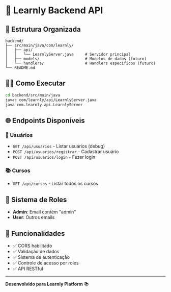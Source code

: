 # 🚀 Learnly Backend API

## 📁 Estrutura Organizada

```
backend/
├── src/main/java/com/learnly/
│   ├── api/
│   │   └── LearnlyServer.java     # Servidor principal
│   ├── models/                    # Modelos de dados (futuro)
│   └── handlers/                  # Handlers específicos (futuro)
└── README.md
```

## 🏃‍♂️ Como Executar

```bash
cd backend/src/main/java
javac com/learnly/api/LearnlyServer.java
java com.learnly.api.LearnlyServer
```

## 🌐 Endpoints Disponíveis

### 👤 Usuários
- `GET /api/usuarios` - Listar usuários (debug)
- `POST /api/usuarios/registrar` - Cadastrar usuário
- `POST /api/usuarios/login` - Fazer login

### 📚 Cursos
- `GET /api/cursos` - Listar todos os cursos

## 🔐 Sistema de Roles
- **Admin**: Email contém "admin"
- **User**: Outros emails

## 🎯 Funcionalidades
- ✅ CORS habilitado
- ✅ Validação de dados
- ✅ Sistema de autenticação
- ✅ Controle de acesso por roles
- ✅ API RESTful

---
**Desenvolvido para Learnly Platform** 📚
